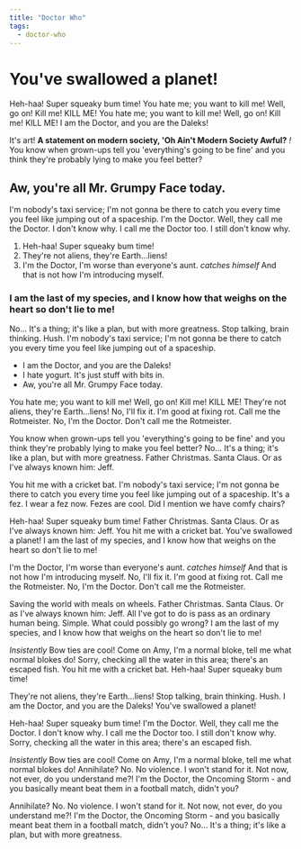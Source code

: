 ```yaml
---
title: "Doctor Who"
tags:
  - doctor-who
---
```

# You've swallowed a planet!

Heh-haa! Super squeaky bum time! You hate me; you want to kill me! Well, go on! Kill me! KILL ME! You hate me; you want to kill me! Well, go on! Kill me! KILL ME! I am the Doctor, and you are the Daleks!

It's art! __A statement on modern society, 'Oh Ain't Modern Society Awful?__ *!* You know when grown-ups tell you 'everything's going to be fine' and you think they're probably lying to make you feel better?

## Aw, you're all Mr. Grumpy Face today.

I'm nobody's taxi service; I'm not gonna be there to catch you every time you feel like jumping out of a spaceship. I'm the Doctor. Well, they call me the Doctor. I don't know why. I call me the Doctor too. I still don't know why.

1. Heh-haa! Super squeaky bum time!
2. They're not aliens, they're Earth…liens!
3. I'm the Doctor, I'm worse than everyone's aunt. *catches himself* And that is not how I'm introducing myself.

### I am the last of my species, and I know how that weighs on the heart so don't lie to me!

No… It's a thing; it's like a plan, but with more greatness. Stop talking, brain thinking. Hush. I'm nobody's taxi service; I'm not gonna be there to catch you every time you feel like jumping out of a spaceship.

* I am the Doctor, and you are the Daleks!
* I hate yogurt. It's just stuff with bits in.
* Aw, you're all Mr. Grumpy Face today.

You hate me; you want to kill me! Well, go on! Kill me! KILL ME! They're not aliens, they're Earth…liens! No, I'll fix it. I'm good at fixing rot. Call me the Rotmeister. No, I'm the Doctor. Don't call me the Rotmeister.

You know when grown-ups tell you 'everything's going to be fine' and you think they're probably lying to make you feel better? No… It's a thing; it's like a plan, but with more greatness. Father Christmas. Santa Claus. Or as I've always known him: Jeff.

You hit me with a cricket bat. I'm nobody's taxi service; I'm not gonna be there to catch you every time you feel like jumping out of a spaceship. It's a fez. I wear a fez now. Fezes are cool. Did I mention we have comfy chairs?

Heh-haa! Super squeaky bum time! Father Christmas. Santa Claus. Or as I've always known him: Jeff. You hit me with a cricket bat. You've swallowed a planet! I am the last of my species, and I know how that weighs on the heart so don't lie to me!

I'm the Doctor, I'm worse than everyone's aunt. *catches himself* And that is not how I'm introducing myself. No, I'll fix it. I'm good at fixing rot. Call me the Rotmeister. No, I'm the Doctor. Don't call me the Rotmeister.

Saving the world with meals on wheels. Father Christmas. Santa Claus. Or as I've always known him: Jeff. All I've got to do is pass as an ordinary human being. Simple. What could possibly go wrong? I am the last of my species, and I know how that weighs on the heart so don't lie to me!

*Insistently* Bow ties are cool! Come on Amy, I'm a normal bloke, tell me what normal blokes do! Sorry, checking all the water in this area; there's an escaped fish. You hit me with a cricket bat. Heh-haa! Super squeaky bum time!

They're not aliens, they're Earth…liens! Stop talking, brain thinking. Hush. I am the Doctor, and you are the Daleks! You've swallowed a planet!

Heh-haa! Super squeaky bum time! I'm the Doctor. Well, they call me the Doctor. I don't know why. I call me the Doctor too. I still don't know why. Sorry, checking all the water in this area; there's an escaped fish.

*Insistently* Bow ties are cool! Come on Amy, I'm a normal bloke, tell me what normal blokes do! Annihilate? No. No violence. I won't stand for it. Not now, not ever, do you understand me?! I'm the Doctor, the Oncoming Storm - and you basically meant beat them in a football match, didn't you?

Annihilate? No. No violence. I won't stand for it. Not now, not ever, do you understand me?! I'm the Doctor, the Oncoming Storm - and you basically meant beat them in a football match, didn't you? No… It's a thing; it's like a plan, but with more greatness.
